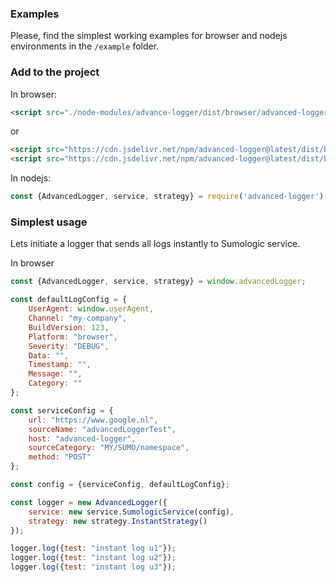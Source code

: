 ### Examples

Please, find the simplest working examples for browser and nodejs environments in the ```/example``` folder.

### Add to the project

In browser:

```html
<script src="./node-modules/advance-logger/dist/browser/advanced-logger.browser.min.js"></script>
```

or

```html
<script src="https://cdn.jsdelivr.net/npm/advanced-logger@latest/dist/browser/advanced-logger.browser.min.js"></script>
<script src="https://cdn.jsdelivr.net/npm/advanced-logger@latest/dist/browser-debug/advanced-logger.browser.js"></script>
```

In nodejs:

```javascript
const {AdvancedLogger, service, strategy} = require('advanced-logger');
```

### Simplest usage

Lets initiate a logger that sends all logs instantly to Sumologic service.

In browser

```javascript
const {AdvancedLogger, service, strategy} = window.advancedLogger;

const defaultLogConfig = {
    UserAgent: window.userAgent,
    Channel: "my-company",
    BuildVersion: 123,
    Platform: "browser",
    Severity: "DEBUG",
    Data: "",
    Timestamp: "",
    Message: "",
    Category: ""
};

const serviceConfig = {
    url: "https://www.google.nl",
    sourceName: "advancedLoggerTest",
    host: "advanced-logger",
    sourceCategory: "MY/SUMO/namespace",
    method: "POST"
};

const config = {serviceConfig, defaultLogConfig};

const logger = new AdvancedLogger({
    service: new service.SumologicService(config),
    strategy: new strategy.InstantStrategy()
});

logger.log({test: "instant log u1"});
logger.log({test: "instant log u2"});
logger.log({test: "instant log u3"});
```